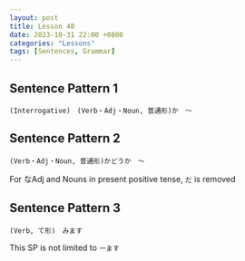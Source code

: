 ```yaml
--- 
layout: post 
title: Lesson 40
date: 2023-10-31 22:00 +0800 
categories: "Lessons"
tags: [Sentences, Grammar]
---
```


## Sentence Pattern 1
```
(Interrogative)　(Verb・Adj・Noun, 普通形)か　～
```

## Sentence Pattern 2
```
(Verb・Adj・Noun, 普通形)かどうか　～
```
For なAdj and Nouns in present positive tense, `だ` is removed

## Sentence Pattern 3
```
(Verb, て形)　みます
```
This SP is not limited to `ーます`

